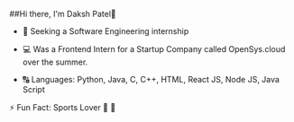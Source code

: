 ##Hi there,
I'm Daksh Patel🫡



- 👀 Seeking a Software Engineering internship

- 💻 Was a Frontend Intern for a Startup Company called OpenSys.cloud over the summer.

- 🔠 Languages: Python, Java, C, C++, HTML, React JS, Node JS, Java Script

⚡️ Fun Fact: Sports Lover 🏀 🏈

<!--
**Daksh1454/Daksh1454** is a ✨ _special_ ✨ repository because its `README.md` (this file) appears on your GitHub profile.

Here are some ideas to get you started:

- 🔭 I’m currently working on ...
- 🌱 I’m currently learning ...
- 👯 I’m looking to collaborate on ...
- 🤔 I’m looking for help with ...
- 💬 Ask me about ...
- 📫 How to reach me: ...
- 😄 Pronouns: ...
- ⚡ Fun fact: ...
-->
